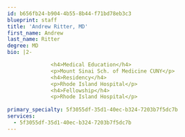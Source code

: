 ```yaml
---
id: b656fb24-b904-4b55-8b44-f71bd78eb3c3
blueprint: staff
title: 'Andrew Ritter, MD'
first_name: Andrew
last_name: Ritter
degree: MD
bio: |2-

              <h4>Medical Education</h4>
              <p>Mount Sinai Sch. of Medicine CUNY</p>
              <h4>Residency</h4>
              <p>Rhode Island Hospital</p>
              <h4>Fellowship</h4>
              <p>Rhode Island Hospital</p>
          
primary_specialty: 5f3055df-35d1-40ec-b324-7203b7f5dc7b
services:
  - 5f3055df-35d1-40ec-b324-7203b7f5dc7b
---
```

